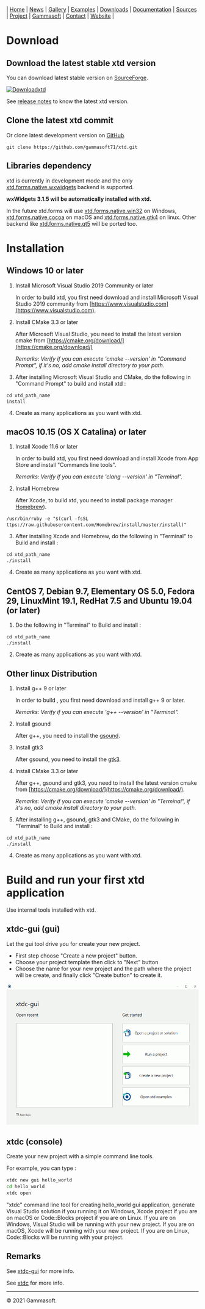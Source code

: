 | [Home](home.md) | [News](news.md) | [Gallery](gallery.md) | [Examples](examples.md) | [Downloads](downloads.md) | [Documentation](documentation.md) | [Sources](https://github.com/gammasoft71/xtd) | [Project](https://sourceforge.net/projects/xtdpro/) | [Gammasoft](gammasoft.md)  | [Contact](contact.md) | [Website](https://gammasoft71.wixsite.com/xtdpro) |

# Download

## Download the latest stable xtd version

You can download latest stable version on [SourceForge](https://sourceforge.net/projects/xtdpro/).

[![Downloadxtd](https://a.fsdn.com/con/app/sf-download-button)](https://sourceforge.net/projects/xtdpro/files/latest/download)

See [release notes](release_notes.md) to know the latest xtd version.

## Clone the latest xtd commit

Or clone latest development version on [GitHub](https://github.com/gammasoft71/xtd).

```shell
git clone https://github.com/gammasoft71/xtd.git
```

## Libraries dependency

xtd is currently in development mode and the only [xtd.forms.native.wxwidgets](https://github.com/gammasoft71/xtd/tree/master/src/xtd.forms.native.wxwidgets/README.md) backend is supported.

**wxWidgets 3.1.5 will be automatically installed with xtd.**

In the future xtd.forms will use [xtd.forms.native.win32](https://github.com/gammasoft71/xtd/tree/master/src/xtd.forms.native.win32/README.md) on Windows, [xtd.forms.native.cocoa](https://github.com/gammasoft71/xtd/tree/master/src/xtd.forms.native.cocoa/README.md) on macOS and [xtd.forms.native.gtk4](https://github.com/gammasoft71/xtd/tree/master/src/xtd.forms.native.gtk4/README.md) on linux. Other backend like [xtd.forms.native.qt5](https://github.com/gammasoft71/xtd/tree/master/src/xtd.forms.native.qt5/README.md) will be ported too.

# Installation

## Windows 10 or later

1. Install Microsoft Visual Studio 2019 Community or later
  
   In order to build xtd, you first need download and install Microsoft Visual Studio 2019 community from [https://www.visualstudio.com](https://www.visualstudio.com).

2. Install CMake 3.3 or later
  
   After Microsoft Visual Studio, you need to install the latest version cmake from [https://cmake.org/download/](https://cmake.org/download/)
   
   *Remarks: Verify if you can execute 'cmake --version' in "Command Prompt", if it's no, add cmake install directory to your path.*

3. After installing Microsoft Visual Studio and CMake, do the following in "Command Prompt" to build and install xtd :

```shell
cd xtd_path_name
install
```

4. Create as many applications as you want with xtd.


## macOS 10.15 (OS X Catalina) or later

1. Install Xcode 11.6 or later
  
   In order to build xtd, you first need download and install Xcode from App Store and install "Commands line tools".

   *Remarks: Verify if you can execute 'clang --version' in "Terminal".*

2. Install Homebrew
  
   After Xcode, to build xtd, you need to install package manager [Homebrew](https://brew.sh)).
   
```shell
/usr/bin/ruby -e "$(curl -fsSL ttps://raw.githubusercontent.com/Homebrew/install/master/install)"
```

3. After installing Xcode and Homebrew, do the following in "Terminal" to Build and install :

```shell
cd xtd_path_name
./install
```

4. Create as many applications as you want with xtd.

## CentOS 7, Debian 9.7, Elementary OS 5.0, Fedora 29, LinuxMint 19.1, RedHat 7.5 and Ubuntu 19.04 (or later)

1. Do the following in "Terminal" to Build and install :

```shell
cd xtd_path_name
./install
```

2. Create as many applications as you want with xtd.


## Other linux Distribution

1. Install g++ 9 or later
  
   In order to build , you first need download and install g++ 9 or later.

   *Remarks: Verify if you can execute 'g++ --version' in "Terminal".*

2. Install gsound
  
   After g++, you need to install the [gsound](https://wiki.gnome.org/Projects/GSound).

3. Install gtk3
  
   After gsound, you need to install the [gtk3](https://www.gtk.org).

4. Install CMake 3.3 or later
  
   After g++, gsound and gtk3, you need to install the latest version cmake from [https://cmake.org/download/](https://cmake.org/download/).

   *Remarks: Verify if you can execute 'cmake --version' in "Terminal", if it's no, add cmake install directory to your path.*

5. After installing g++, gsound, gtk3 and CMake, do the following in "Terminal" to Build and install :

```shell
cd xtd_path_name
./install
```

4. Create as many applications as you want with xtd.

# Build and run your first xtd application

Use internal tools installed with xtd.

## xtdc-gui (gui)

Let the gui tool drive you for create your new project.

* First step choose "Create a new project" button.
* Choose your project template then click to "Next" button
* Choose the name for your new project and the path where the project will be create, and finally click "Create button" to create it.

![xtdc-gui](pictures/xtdc-gui.gif)

## xtdc (console)

Create your new project with a simple command line tools.

For example, you can type :

```bash
xtdc new gui hello_world
cd hello_world
xtdc open
```
"xtdc" command line tool for creating hello_world gui application, generate Visual Studio solution if you running it on Windows, Xcode project if you are on macOS or Code::Blocks project if you are on Linux. If you are on Windows, Visual Studio will be running with your new project. If you are on macOS, Xcode will be running with your new project. If you are on Linux, Code::Blocks will be running with your project.

## Remarks

See [xtdc-gui](../tools/xtdc-gui/README.md) for more info.

See [xtdc](../tools/xtdc/README.md) for more info.

______________________________________________________________________________________________

© 2021 Gammasoft.
